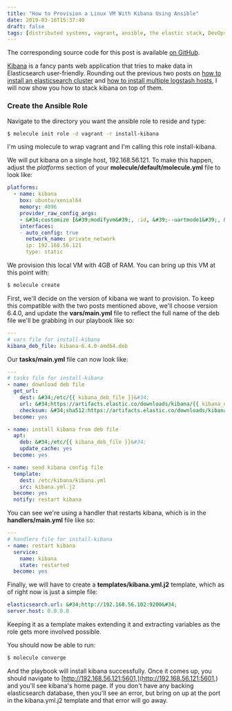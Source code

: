 ```yaml
---
title: "How to Provision a Linux VM With Kibana Using Ansible"
date: 2019-03-16T15:37:40
draft: false
tags: [distributed systems, vagrant, ansible, the elastic stack, DevOps, molecule]
---
```


The corresponding source code for this post is available [on GitHub](https://github.com/nfisher23/some-ansible-examples).

[Kibana](https://www.elastic.co/products/kibana) is a fancy pants web application that tries to make data in Elasticsearch user-friendly. Rounding out the previous two posts on [how to install an elasticsearch cluster](https://nickolasfisher.com/blog/How-to-Provision-a-Multi-Node-Elasticsearch-Cluster-Using-Ansible) and [how to install multiple logstash hosts](https://nickolasfisher.com/blog/How-to-Install-Multiple-Logstash-Hosts-Using-Ansible), I will now show you how to stack kibana on top of them.

### Create the Ansible Role

Navigate to the directory you want the ansible role to reside and type:

```bash
$ molecule init role -d vagrant -r install-kibana
```

I&#39;m using molecule to wrap vagrant and I&#39;m calling this role install-kibana.

We will put kibana on a single host, 192.168.56.121. To make this happen, adjust the _platforms_ section of your **molecule/default/molecule.yml** file to look like:

```yaml
platforms:
  - name: kibana
    box: ubuntu/xenial64
    memory: 4096
    provider_raw_config_args:
    - &#34;customize [&#39;modifyvm&#39;, :id, &#39;--uartmode1&#39;, &#39;disconnected&#39;]&#34;
    interfaces:
    - auto_config: true
      network_name: private_network
      ip: 192.168.56.121
      type: static

```

We provision this local VM with 4GB of RAM. You can bring up this VM at this point with:

```bash
$ molecule create
```

First, we&#39;ll decide on the version of kibana we want to provision. To keep this compatible with the two posts mentioned above, we&#39;ll choose version 6.4.0, and update the **vars/main.yml** file to reflect the full name of the deb file we&#39;ll be grabbing in our playbook like so:

```yaml
---
# vars file for install-kibana
kibana_deb_file: kibana-6.4.0-amd64.deb
```

Our **tasks/main.yml** file can now look like:

```yaml
---
# tasks file for install-kibana
- name: download deb file
  get_url:
    dest: &#34;/etc/{{ kibana_deb_file }}&#34;
    url: &#34;https://artifacts.elastic.co/downloads/kibana/{{ kibana_deb_file }}&#34;
    checksum: &#34;sha512:https://artifacts.elastic.co/downloads/kibana/{{ kibana_deb_file }}.sha512&#34;
  become: yes

- name: install kibana from deb file
  apt:
    deb: &#34;/etc/{{ kibana_deb_file }}&#34;
    update_cache: yes
  become: yes

- name: send kibana config file
  template:
    dest: /etc/kibana/kibana.yml
    src: kibana.yml.j2
  become: yes
  notify: restart kibana
```

You can see we&#39;re using a handler that restarts kibana, which is in the **handlers/main.yml** file like so:

```yaml
---
# handlers file for install-kibana
- name: restart kibana
  service:
    name: kibana
    state: restarted
  become: yes

```

Finally, we will have to create a **templates/kibana.yml.j2** template, which as of right now is just a simple file:

```yaml
elasticsearch.url: &#34;http://192.168.56.102:9200&#34;
server.host: 0.0.0.0

```

Keeping it as a template makes extending it and extracting variables as the role gets more involved possible.

You should now be able to run:

```bash
$ molecule converge
```

And the playbook will install kibana successfully. Once it comes up, you should navigate to [http://192.168.56.121:5601,](http://192.168.56.121:5601,) and you&#39;ll see kibana&#39;s home page. If you don&#39;t have any backing elasticsearch database, then you&#39;ll see an error, but bring on up at the port in the kibana.yml.j2 template and that error will go away.
